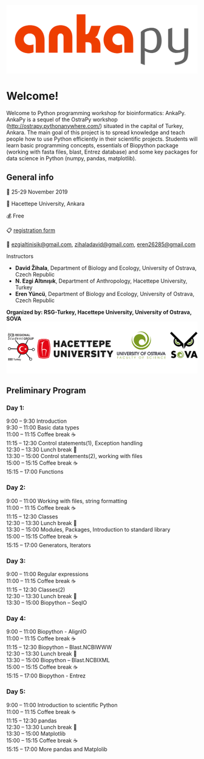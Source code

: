 <img src="logo.png" alt="drawing" width="800"/>


# Welcome!
Welcome to Python programming workshop for bioinformatics: AnkaPy. AnkaPy is a sequel of the OstraPy workshop (<http://ostrapy.pythonanywhere.com/>) situated in the capital of Turkey, Ankara. The main goal of this project is to spread knowledge and teach people how to use Python efficiently in their scientific projects. Students will learn basic programming concepts, essentials of Biopython package (working with fasta files, blast, Entrez database) and some key packages for data science in Python (numpy, pandas, matplotlib).

## General info

  :date: 25-29 November 2019

 :school: Hacettepe University, Ankara

 :moneybag: Free

 :clipboard: [registration form](https://forms.gle/KxCcviJw3dSyYRye7)

 :e-mail: ezgialtinisik@gmail.com, zihaladavid@gmail.com, eren26285@gmail.com

Instructors
- **David Žihala**, Department of Biology and Ecology, University of Ostrava, Czech Republic
- **N. Ezgi Altınışık**, Department of Anthropology, Hacettepe University, Turkey
- **Eren Yüncü**, Department of Biology and Ecology, University of Ostrava, Czech Republic

**Organized by: RSG-Turkey, Hacettepe University, University of Ostrava, SOVA**
<img src="support.png" alt="drawing" width="800"/>

## Preliminary Program

### Day 1:
9:00 – 9:30	Introduction\
9:30 – 11:00	Basic data types\
11:00 – 11:15  Coffee break  :coffee:\
11:15 – 12:30 Control statements(1), Exception handling\
12:30 – 13:30 Lunch break :fork_and_knife:\
13:30 – 15:00 Control statements(2), working with files\
15:00 – 15:15 Coffee break :coffee:\
15:15 – 17:00 Functions

### Day 2:
9:00 – 11:00 Working with files, string formatting\
11:00 – 11:15  Coffee break :coffee:\
11:15 – 12:30 Classes\
12:30 – 13:30 Lunch break :fork_and_knife:\
13:30 – 15:00 Modules, Packages, Introduction to standard library\
15:00 – 15:15 Coffee break :coffee:\
15:15 – 17:00 Generators, Iterators

### Day 3:
9:00 – 11:00 Regular expressions\
11:00 – 11:15  Coffee break :coffee:\
11:15 – 12:30 Classes(2)\
12:30 – 13:30 Lunch break :fork_and_knife:\
13:30 – 15:00 Biopython – SeqIO

### Day 4:
9:00 – 11:00 Biopython - AlignIO\
11:00 – 11:15  Coffee break :coffee:\
11:15 – 12:30 Biopython – Blast.NCBIWWW\
12:30 – 13:30 Lunch break :fork_and_knife:\
13:30 – 15:00 Biopython – Blast.NCBIXML\
15:00 – 15:15 Coffee break :coffee:\
15:15 – 17:00 Biopython - Entrez

### Day 5:
9:00 – 11:00 Introduction to scientific Python\
11:00 – 11:15  Coffee break :coffee:\
11:15 – 12:30 pandas\
12:30 – 13:30 Lunch break :fork_and_knife:\
13:30 – 15:00 Matplotlib\
15:00 – 15:15 Coffee break :coffee:\
15:15 – 17:00 More pandas and Matplolib
